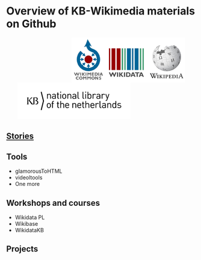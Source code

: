 # Overview of KB-Wikimedia materials on Github

<img src="media/wikimedia-logos.png" align="right" width="300" hspace="30" align="right"/>
<img src="media/KB_Nationale-Bibliotheek_Logo_RGB-Zwart-EN.png" width="300" hspace="30"/>


<br clear="all"/>

## [Stories](https://kbnlwikimedia.github.io/stories/index.html)

## Tools
* glamorousToHTML
* videoltools
* One more


## Workshops and courses
* Wikidata PL 
* Wikibase
* WikidataKB

## Projects


